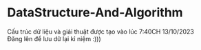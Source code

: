 # DataStructure-And-Algorithm
 Cấu trúc dữ liệu và giải thuật được tạo vào lúc 7:40CH 13/10/2023 <br>
 Đăng lên để lưu dữ lại kỉ niệm :)))
